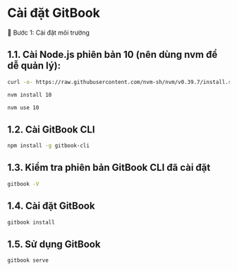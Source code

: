 # Cài đặt GitBook

🧰 Bước 1: Cài đặt môi trường
## 1.1. Cài Node.js phiên bản 10 (nên dùng nvm để dễ quản lý):
 
```bash
curl -o- https://raw.githubusercontent.com/nvm-sh/nvm/v0.39.7/install.sh | bash
```

```bash
nvm install 10
```

```bash
nvm use 10
```
## 1.2. Cài GitBook CLI

```bash
npm install -g gitbook-cli
```
## 1.3. Kiểm tra phiên bản GitBook CLI đã cài đặt

```bash
gitbook -V
```
## 1.4. Cài đặt GitBook

```bash
gitbook install
```

## 1.5. Sử dụng GitBook

```bash
gitbook serve
```
